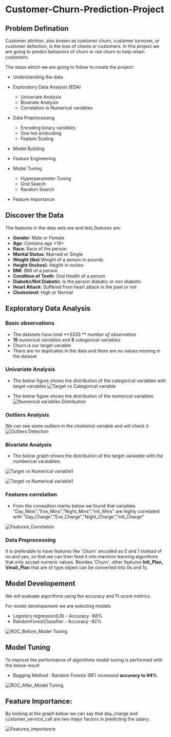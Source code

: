 # Customer-Churn-Prediction-Project
## Problem Defination

Customer attrition, also known as customer churn, customer turnover, or customer defection, is the loss of clients or customers. In this project we are going to predict behaviors of churn or not churn to help retain customers.

The steps which we are going to follow to create the project:

- Understanding the data

- Exploratory Data Analysis (EDA)
   - Univariate Analysis
   - Bivariate Analysis
   - Correlation in Numerical variables
   
- Data Preprocessing
   - Encoding binary variables
   - One hot endcoding
   - Feature Scaling
   
- Model Building
- Feature Engineering
- Model Tuning
   - Hyperparameter Tuning
   - Grid Search
   - Random Search
- Feature Importance

## Discover the Data

The features in the data sets are and test_features are:

+ **Gender**: Male or Female
+ **Age**: Contains age >18+
+ **Race**: Race of the person
+ **Marital Status**: Married or Single
+ **Weight (lbs)**:Weight of a person in pounds
+ **Height (Inches)**: Hegiht in inches 
+ **BMI**: BMI of a person
+ **Condition of Teeth**: Oral Health of a person
+ **Diabetic/Not Diabetic**: Is the person diabatic or non diabetic
+ **Heart Attack**: Suffered from heart attack in the past or not
+ **Cholesterol**: High or Normal

## Exploratory Data Analysis 

### Basic observations

+ The datasets have total **3333 ** *number of observation*
+ **15** *numerical variables* and **5** *categorical variables*
+ Churn is our target variable
+ There are no duplicates in the data and there are no values missing in the dataset

### Univariate Analysis

+ The below figure shows the distribution of the categorical variables with target variables
![Target vs Categorical variable](https://github.com/DhruTewa/Customer-Churn-Prediction-Project/blob/master/images/univariate_analysis_cat.png)

+ The below figure shows the distribution of the numerical variables
![Numerical variables Distribution](https://github.com/DhruTewa/Customer-Churn-Prediction-Project/blob/master/images/univariate_analysis_num.png)

### Outliers Analysis

We can see some outliers in the cholestrol variable and will check it 
![Outliers Detection](https://github.com/DhruTewa/Customer-Churn-Prediction-Project/blob/master/images/outliers.png)


### Bivariate Analysis

+ The below graph shows the distribution of the target varaiable with the numberical varaiables:

![Target vs Numerical variable1](https://github.com/DhruTewa/Customer-Churn-Prediction-Project/blob/master/images/Bivariate%20Analysis_Itnl_PlanVsChurn.png)

![Target vs Numerical variable1](https://github.com/DhruTewa/Customer-Churn-Prediction-Project/blob/master/images/Bivariate%20Analysis_Vmail_PlanVsChurn.png)

### Features correlation

+ From the correaltion martix below we found that variables "Day_Mins","Eve_Mins","Night_Mins","Intl_Mins" are highly correlated with "Day_Charge","Eve_Charge","Night_Charge","Intl_Charge" 

![Features_Correlation](https://github.com/DhruTewa/Customer-Churn-Prediction-Project/blob/master/images/correlation_analysis.png)

### Data Preprocessing

It is preferable to have features like 'Churn' encoded as 0 and 1 instead of no and yes, so that we can then feed it into machine learning algorithms that only accept numeric values. Besides 'Churn', other features **Intl_Plan, Vmail_Plan** that are of type object can be converted into 0s and 1s.

## Model Developement

We will evaluate algorithms using the accuracy  and f1-score metrics.

For model developement we are selecting models

- Logistics regression(LR) - Accuracy -86%
- RandomForestClassifier - Accuracy -92%

![ROC_Before_Model Tuning](https://github.com/DhruTewa/Customer-Churn-Prediction-Project/blob/master/images/ROC_before_model_tuning.png)

## Model Tuning

To improve the performance of algorithms model tuning is performed with the below result
 - Bagging Method : Random Forests (RF) *increased* **accuracy to 94%**

![ROC_After_Model Tuning](https://github.com/DhruTewa/Customer-Churn-Prediction-Project/blob/master/images/ROC_after_model_tuning.png)

## Feature Importance:

By looking at the graph below we can say that day_charge and customer_service_call are two major factors in predicting the salary.

![Features_Importance](https://github.com/DhruTewa/Customer-Churn-Prediction-Project/blob/master/images/feature_importance.png)
